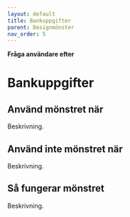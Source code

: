 ```yaml
---
layout: default
title: Bankuppgifter
parent: Designmönster
nav_order: 5
---
```


**Fråga användare efter**

# Bankuppgifter

## Använd mönstret när

Beskrivning.

## Använd inte mönstret när

Beskrivning.

## Så fungerar mönstret

Beskrivning.
